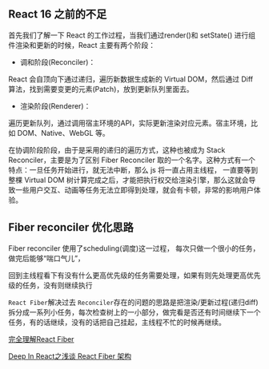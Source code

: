 ## React 16 之前的不足

首先我们了解一下 React 的工作过程，当我们通过render()和 setState() 进行组件渲染和更新的时候，React 主要有两个阶段：

- 调和阶段(Reconciler)：

React 会自顶向下通过递归，遍历新数据生成新的 Virtual DOM，然后通过 Diff 算法，找到需要变更的元素(Patch)，放到更新队列里面去。

- 渲染阶段(Renderer)：

遍历更新队列，通过调用宿主环境的API，实际更新渲染对应元素。宿主环境，比如 DOM、Native、WebGL 等。

在协调阶段阶段，由于是采用的递归的遍历方式，这种也被成为 Stack Reconciler，主要是为了区别 Fiber Reconciler 取的一个名字。这种方式有一个特点：一旦任务开始进行，就无法中断，那么 js 将一直占用主线程， 一直要等到整棵 Virtual DOM 树计算完成之后，才能把执行权交给渲染引擎，那么这就会导致一些用户交互、动画等任务无法立即得到处理，就会有卡顿，非常的影响用户体验。

## Fiber reconciler 优化思路

Fiber reconciler 使用了scheduling(调度)这一过程， 每次只做一个很小的任务，做完后能够“喘口气儿”，

回到主线程看下有没有什么更高优先级的任务需要处理，如果有则先处理更高优先级的任务，没有则继续执行



`React Fiber`解决过去 `Reconciler`存在的问题的思路是把渲染/更新过程(递归diff)拆分成一系列小任务，每次检查树上的一小部分，做完看是否还有时间继续下一个任务，有的话继续，没有的话把自己挂起，主线程不忙的时候再继续。




[完全理解React Fiber](http://www.ayqy.net/blog/dive-into-react-fiber/#articleHeader7)

[Deep In React之浅谈 React Fiber 架构](https://mp.weixin.qq.com/s?__biz=MzAxODE2MjM1MA==&mid=2651556940&idx=1&sn=d40506db3d4d78da9a94ae6c7dc61af6&chksm=80255b8db752d29bbb8edc79eb40ce4122f3fddca121a53a5c3f859259cf4b1d7402ff676a84&scene=21#wechat_redirect)
